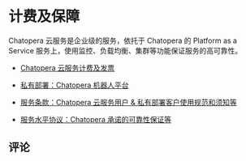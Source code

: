 # 计费及保障

Chatopera 云服务是企业级的服务，依托于 Chatopera 的 Platform as a Service 服务上，使用监控、负载均衡、集群等功能保证服务的高可靠性。

- [Chatopera 云服务计费及发票](./billing.md)

- [私有部署：Chatopera 机器人平台](./on-premise.md)

- [服务条款：Chatopera 云服务用户 & 私有部署客户使用规范和须知等](./terms.md)

- [服务水平协议：Chatopera 承诺的可靠性保证等](./sla.md)

## 评论

<script src="https://utteranc.es/client.js"
        repo="chatopera/docs"
        issue-term="pathname"
        label="Comment"
        theme="github-light"
        crossorigin="anonymous"
        async>
</script>
